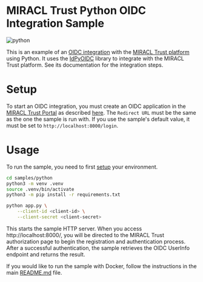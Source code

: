 # MIRACL Trust Python OIDC Integration Sample

![python](https://github.com/miracl/oidc-samples/workflows/python/badge.svg)

This is an example of an [OIDC integration](https://miracl.com/resources/docs/guides/authentication/oidc/)
with the [MIRACL Trust platform](https://miracl.com) using Python.
It uses the [IdPyOIDC](https://idpy-oidc.readthedocs.io/en/latest/) library
to integrate with the MIRACL Trust platform. See its documentation for
the integration steps.

# Setup

To start an OIDC integration, you must create an OIDC application in the
[MIRACL Trust Portal](https://trust.miracl.com) as described [here](https://miracl.com/resources/docs/get-started/low-code/).
The `Redirect URL` must be the same as the one the sample is run with. If you use the
sample's default value, it must be set to `http://localhost:8000/login`.

# Usage

To run the sample, you need to first [setup](https://packaging.python.org/en/latest/guides/installing-using-pip-and-virtual-environments/)
your environment.

```bash
cd samples/python
python3 -m venv .venv
source .venv/bin/activate
python3 -m pip install -r requirements.txt

python app.py \
    --client-id <client-id> \
    --client-secret <client-secret>
```

This starts the sample HTTP server. When you access http://localhost:8000/, you
will be directed to the MIRACL Trust authorization page to begin the
registration and authentication process. After a successful authentication, the
sample retrieves the OIDC UserInfo endpoint and returns the result.

If you would like to run the sample with Docker, follow the instructions in the
main [README.md](../../README.md#run-with-docker) file.
